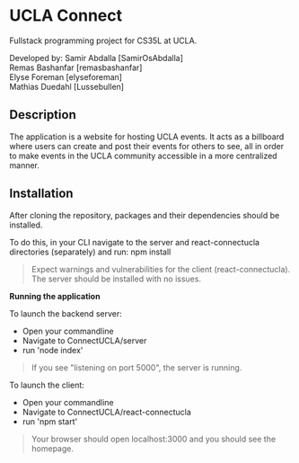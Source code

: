 # UCLA Connect

Fullstack programming project for CS35L at UCLA.

Developed by:
Samir Abdalla \[SamirOsAbdalla\]  
Remas Bashanfar \[remasbashanfar\]  
Elyse Foreman \[elyseforeman\]  
Mathias Duedahl \[Lussebullen\]  

## Description

The application is a website for hosting UCLA events.
It acts as a billboard where users can create and post their events for others to see, all in order to make events in the UCLA community accessible in a more centralized manner.

## Installation

After cloning the repository, packages and their dependencies should be installed.

To do this, in your CLI navigate to the server and
react-connectucla directories (separately) and run:
npm install

> Expect warnings and vulnerabilities for the client (react-connectucla).
> The server should be installed with no issues. 

**Running the application**

To launch the backend server:
- Open your commandline
- Navigate to ConnectUCLA/server
- run 'node index'

> If you see "listening on port 5000", the server is running.

To launch the client:
- Open your commandline
- Navigate to ConnectUCLA/react-connectucla
- run 'npm start'

> Your browser should open localhost:3000 and you should see the homepage.
